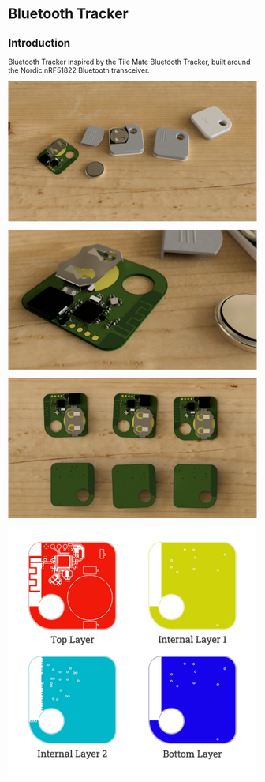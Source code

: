 # Bluetooth Tracker

## Introduction
Bluetooth Tracker inspired by the Tile Mate Bluetooth Tracker, built around the Nordic nRF51822 Bluetooth transceiver.

![Bluetooth Tracker PCB with enclosure.](media/scene1.jpg)

![Bleutooth Tracker PCB close up.](media/scene3.jpg)

![Bluetooth Tracker PCB, top and bottom.](media/scene4.jpg)

![PCB copper layers.](media/copper-layers.jpg)
